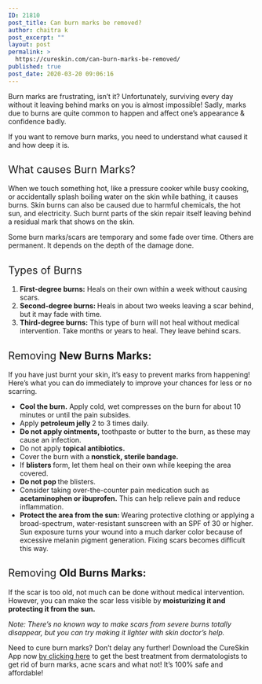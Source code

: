 ```yaml
---
ID: 21810
post_title: Can burn marks be removed?
author: chaitra k
post_excerpt: ""
layout: post
permalink: >
  https://cureskin.com/can-burn-marks-be-removed/
published: true
post_date: 2020-03-20 09:06:16
---
```

<span style="font-weight: 400;">Burn marks are frustrating, isn’t it? Unfortunately, surviving every day without it leaving behind marks on you is almost impossible! Sadly, marks due to burns are quite common to happen and affect one’s appearance &amp; confidence badly. </span>

<span style="font-weight: 400;">If you want to remove burn marks, you need to understand what caused it and how deep it is.</span>
<h2><span style="font-weight: 400;">What causes Burn Marks? </span></h2>
<span style="font-weight: 400;">When we touch something hot, like a pressure cooker while busy cooking, or accidentally splash boiling water on the skin while bathing, it causes burns. Skin burns can also be caused due to harmful chemicals, the hot sun, and electricity. Such burnt parts of the skin repair itself leaving behind a residual mark that shows on the skin. </span>

<span style="font-weight: 400;">Some burn marks/scars are temporary and some fade over time. Others are permanent. It depends on the depth of the damage done. </span>
<h2><span style="font-weight: 400;">Types of Burns</span></h2>
<ol>
 	<li style="font-weight: 400;"><b>First-degree burns:</b><span style="font-weight: 400;"> Heals on their own within a week without causing scars.</span></li>
 	<li style="font-weight: 400;"><b>Second-degree burns: </b><span style="font-weight: 400;">Heals in about two weeks leaving a scar behind, but it may fade with time.</span></li>
 	<li style="font-weight: 400;"><b>Third-degree burns:</b><span style="font-weight: 400;"> This type of burn will not heal without medical intervention. Take months or years to heal. They leave behind scars.
</span></li>
</ol>
<h2><span style="font-weight: 400;">Removing <strong>New Burns Marks:</strong></span></h2>
<span style="font-weight: 400;">If you have just burnt your skin, it’s easy to prevent marks from happening! Here’s what you can do immediately to improve your chances for less or no scarring.</span>
<ul>
 	<li style="font-weight: 400;"><b>Cool the burn.</b><span style="font-weight: 400;"> Apply cold, wet compresses on the burn for about 10 minutes or until the pain subsides.</span></li>
 	<li style="font-weight: 400;"><span style="font-weight: 400;">Apply </span><b>petroleum jelly </b><span style="font-weight: 400;">2 to 3 times daily. </span></li>
 	<li style="font-weight: 400;"><b>Do not apply ointments,</b><span style="font-weight: 400;"> toothpaste or butter to the burn, as these may cause an infection. </span></li>
 	<li style="font-weight: 400;"><span style="font-weight: 400;">Do not apply </span><b>topical antibiotics.</b></li>
 	<li style="font-weight: 400;"><span style="font-weight: 400;">Cover the burn with a</span><b> nonstick, sterile bandage.</b><span style="font-weight: 400;"> </span></li>
 	<li style="font-weight: 400;"><span style="font-weight: 400;">If </span><b>blisters </b><span style="font-weight: 400;">form, let them heal on their own while keeping the area covered. </span></li>
 	<li style="font-weight: 400;"><b>Do not pop </b><span style="font-weight: 400;">the blisters.</span></li>
 	<li style="font-weight: 400;"><span style="font-weight: 400;">Consider taking over-the-counter pain medication such as </span><b>acetaminophen or ibuprofen.</b><span style="font-weight: 400;"> This can help relieve pain and reduce inflammation.</span></li>
 	<li style="font-weight: 400;"><b>Protect the area from the sun: </b><span style="font-weight: 400;">Wearing protective clothing or applying a broad-spectrum, water-resistant sunscreen with an SPF of 30 or higher. Sun exposure turns your wound into a much darker color because of excessive melanin pigment generation. Fixing scars becomes difficult this way.

</span></li>
</ul>
<h2><span style="font-weight: 400;">Removing </span><b>Old Burns Marks:</b></h2>
<span style="font-weight: 400;">If the scar is too old, not much can be done without medical intervention. However, you can make the scar less visible by </span><b>moisturizing it and protecting it from the sun.</b>

<i><span style="font-weight: 400;">Note: There’s no known way to make scars from severe burns totally disappear, but you can try making it lighter with skin doctor’s help.</span></i>

<span style="font-weight: 400;">Need to cure burn marks? Don’t delay any further! Download the CureSkin App now </span><a href="https://app.curesk.in/pJ2BKj2qQN"><span style="font-weight: 400;">by clicking here</span></a><span style="font-weight: 400;"> to get the best treatment from dermatologists to get rid of burn marks, acne scars and what not! It’s 100% safe and affordable!</span>